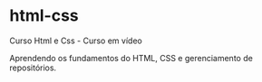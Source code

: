 # html-css

Curso Html e Css - Curso em vídeo

Aprendendo os fundamentos do HTML, CSS e gerenciamento de repositórios.
